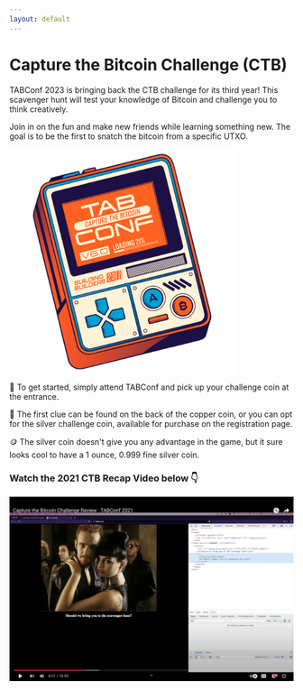 ```yaml
---
layout: default
---
```


# Capture the Bitcoin Challenge (CTB)

TABConf 2023 is bringing back the CTB challenge for its third year! This scavenger hunt will test your knowledge of Bitcoin and challenge you to think creatively.

Join in on the fun and make new friends while learning something new. The goal is to be the first to snatch the bitcoin from a specific UTXO.

<img align="center" width="400" src="assets/img/nogood/512x512/NG_TABConf_Gameboy_Color.png"><br>

🎁 To get started, simply attend TABConf and pick up your challenge coin at the entrance.

🔎 The first clue can be found on the back of the copper coin, or you can opt for the silver challenge coin, available for purchase on the registration page. 

🪙 The silver coin doesn't give you any advantage in the game, but it sure looks cool to have a 1 ounce, 0.999 fine silver coin.

### Watch the 2021 CTB Recap Video below 👇

[![Capture the Bitcoin Challenge Review - TABConf 2021](assets/img/web/ctb_video.png)](https://www.youtube.com/watch?v=Rn4KmgIvBIQ "Capture the Bitcoin Challenge Review - TABConf 2021")

